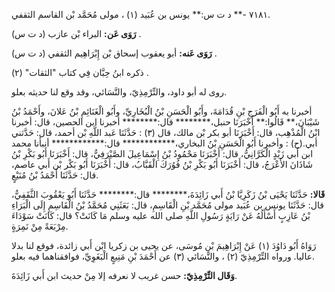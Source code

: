 ٧١٨١ -** د ت س:** يونس بن عُبَيد (١) ، مولى مُحَمَّد بْن القاسم الثقفي.

**رَوَى عَن:** البراء بْن عازب (د ت س) .

**رَوَى عَنه:** أبو يعقوب إسحاق بْن إِبْرَاهِيم الثقفي (د ت س) .

ذكره ابنُ حِبَّان فِي كتاب "الثقات" (٢) .

روى له أبو داود، والتِّرْمِذِيّ، والنَّسَائي، وقد وقع لنا حديثه بعلو.

أخبرنا به أَبُو الْفَرَجِ بْنِ قُدَامَةَ، وأَبُو الْحَسَنِ بْنُ الْبُخَارِيِّ، وأَبُو الْغَنَائِمِ بْنُ عَلانَ، وأَحْمَدُ بْنُ شَيْبَانَ،** قَالُوا:** أَخْبَرَنَا حنبل،******** قال:******** أخبرنا ابن الحصين، قال: أخبرنا ابْنُ الْمُذْهِب، قال: أَخْبَرَنَا أبو بكر بْن مالك، قال (٣) : حَدَّثَنَا عَبد اللَّهِ بْن أحمد، قال: حَدَّثني أبي.(ح) : وأخبرنا أَبُو الْحَسَنِ بْنُ البخاري،************ قال:************ أنبأنا محمد ابن أَبي زَيْدٍ الْكَرَّانِيُّ، قال: أَخْبَرَنَا مَحْمُودُ بْنُ إِسْمَاعِيلَ الصَّيْرَفِيُّ، قال: أَخْبَرَنَا أَبُو بَكْرِ بْنُ شَاذَانَ الأَعْرَجُ، قال: أَخْبَرَنَا أَبُو بَكْرِ بْنُ فُوُرَكَ الْقَبَّابُ، قال: أَخْبَرَنَا أَبُو بَكْر بْن أَبي عاصم، قال: حَدَّثَنَا أَحْمَدُ بْنُ مُنَيْعٍ.

**قَالا:** حَدَّثَنَا يَحْيَى بْنُ زَكَرِيَّا بْنُ أَبي زَائِدَةَ،******** قال:******** حَدَّثَنَا أَبُو يَعْقُوبَ الثَّقَفِيُّ، قال: حَدَّثَنَا يونس بن عُبَيد مولى مُحَمَّد بْنِ الْقَاسِمِ، قال: بَعَثَنِي مُحَمَّدُ بْنُ الْقَاسِمِ إِلَى الْبَرَاءِ بْنُ عَازِبٍ أَسْأَلُهُ عَنْ رَايَةٍ رَسُولِ اللَّهِ صلى الله عليه وسلم مَا كَانَتْ؟ قال: كَانَتْ سَوْدَاءَ مِرْبَعَةً مِنْ نَمِرَةٍ.

رَوَاهُ أَبُو دَاوُدَ (١) عَنْ إِبْرَاهِيمَ بْنِ مُوسَى، عن يحيى بن زكريا ابْن أَبي زائدة، فوقع لنا بدلا عاليا. ورواه التِّرْمِذِيّ (٢) ، والنَّسَائي (٣) عن أَحْمَدَ بْنِ مَنِيعٍ الْبَغَوِيِّ، فوافقناهما فيه بعلو.

**وَقَال التِّرْمِذِيّ:** حسن غريب لا نعرفه إلا مِنْ حديث ابن أَبي زَائِدَةَ.